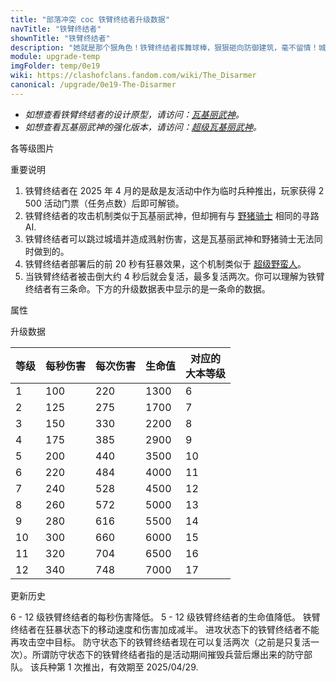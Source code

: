 ```yaml
---
title: "部落冲突 coc 铁臂终结者升级数据"
navTitle: "铁臂终结者"
shownTitle: "铁臂终结者"
description: "她就是那个狠角色！铁臂终结者挥舞球棒，狠狠砸向防御建筑，毫不留情！城墙？对她来说根本不是问题，一跃而过轻松突破！她必须被击倒三次才会彻底倒下，这才叫硬茬！"
module: upgrade-temp
imgFolder: temp/0e19
wiki: https://clashofclans.fandom.com/wiki/The_Disarmer
canonical: /upgrade/0e19-The-Disarmer
---
```


- *如想查看铁臂终结者的设计原型，请访问：[瓦基丽武神](/upgrade/0082-Valkyrie)。*
- *如想查看瓦基丽武神的强化版本，请访问：[超级瓦基丽武神](/upgrade/0607-Super-Valkyrie)。*

<UnitInfo :folder="$frontmatter.imgFolder" imgSrc="Disarmer_info.png" :imgAlt="$frontmatter.navTitle" :description="$frontmatter.description" />

<SmallTitle>各等级图片</SmallTitle>

<Panel>
    <UnitImgGroup :folder="$frontmatter.imgFolder">
        <UnitImg imgTitle="所有等级" imgSrc="Disarmer1.png" />
    </UnitImgGroup>
</Panel>

<SmallTitle>重要说明</SmallTitle>

1. 铁臂终结者在 2025 年 4 月的是敌是友活动中作为临时兵种推出，玩家获得 2 500 活动门票（任务点数）后即可解锁。
2. 铁臂终结者的攻击机制类似于瓦基丽武神，但却拥有与 [野猪骑士](/upgrade/0081-Hog-Rider) 相同的寻路 AI.
3. 铁臂终结者可以跳过城墙并造成溅射伤害，这是瓦基丽武神和野猪骑士无法同时做到的。
4. 铁臂终结者部署后的前 20 秒有狂暴效果，这个机制类似于 [超级野蛮人](/upgrade/0600-Super-Barbarian)。
5. 当铁臂终结者被击倒大约 4 秒后就会复活，最多复活两次。你可以理解为铁臂终结者有三条命。下方的升级数据表中显示的是一条命的数据。

<SmallTitle>属性</SmallTitle>

<UnitProperties>
    <UnitProperty pKey="部队类型" pValue="地面近战单位" />
    <UnitProperty pKey="攻击偏好" pValue="防御建筑" />
    <UnitProperty pKey="伤害类型" pValue="范围伤害" />
    <UnitProperty pKey="伤害半径" pValue="2.5 格" />
    <UnitProperty pKey="攻击的目标" pValue="仅地面目标 (进攻)<br>地面和空中目标 (防守)" />
    <UnitProperty pKey="占据人口" pValue="60" />
    <UnitProperty pKey="移动速度" pValue="3 格/秒" />
    <UnitProperty pKey="攻击速度" pValue="2.2 秒/次" />
    <UnitProperty pKey="首次攻击时机" pValue="到达目标后 0.6 秒" />
    <UnitProperty pKey="攻击距离" pValue="0.5 格" />
    <UnitProperty pKey="狂暴效果持续时间" pValue="20 秒" />
    <UnitProperty pKey="狂暴状态下伤害增加" pValue="50%" />
    <UnitProperty pKey="狂暴状态下移动速度增加" pValue="0.87 格/秒" />
    <UnitProperty pKey="所需训练营等级" pValue="1" />
    <UnitProperty pKey="所需大本等级" pValue="6" />
    <UnitProperty pKey="训练时间" pValue="无" trainingSystem="2025" />
</UnitProperties>

<SmallTitle>升级数据</SmallTitle>

<UnitTable>

| 等级 | 每秒伤害 | 每次伤害 | 生命值 |对应的<br>大本等级|
| ---- |   ---   |   ---   |   ---  |       ---      |
|   1  |   100   |   220   |  1300  |        6       |
|   2  |   125   |   275   |  1700  |        7       |
|   3  |   150   |   330   |  2200  |        8       |
|   4  |   175   |   385   |  2900  |        9       |
|   5  |   200   |   440   |  3500  |       10       |
|   6  |   220   |   484   |  4000  |       11       |
|   7  |   240   |   528   |  4500  |       12       |
|   8  |   260   |   572   |  5000  |       13       |
|   9  |   280   |   616   |  5500  |       14       |
|  10  |   300   |   660   |  6000  |       15       |
|  11  |   320   |   704   |  6500  |       16       |
|  12  |   340   |   748   |  7000  |       17       |
</UnitTable>

<SmallTitle>更新历史</SmallTitle>

<Timeline>
    <TimelineItem date="2025/04/14">
        <TimelineRow>6 - 12 级铁臂终结者的每秒伤害降低。</TimelineRow>
        <TimelineRow>5 - 12 级铁臂终结者的生命值降低。</TimelineRow>
        <TimelineRow>铁臂终结者在狂暴状态下的移动速度和伤害加成减半。</TimelineRow>
        <TimelineRow>进攻状态下的铁臂终结者不能再攻击空中目标。</TimelineRow>
        <TimelineRow>防守状态下的铁臂终结者现在可以复活两次（之前是只复活一次）。所谓防守状态下的铁臂终结者指的是活动期间摧毁兵营后爆出来的防守部队。</TimelineRow>
    </TimelineItem>
    <TimelineItem date="2025/04/08">
        <TimelineRow>该兵种第 1 次推出，有效期至 2025/04/29.</TimelineRow>
    </TimelineItem>
    <TimelineItem :historyBottom="true" />
</Timeline>